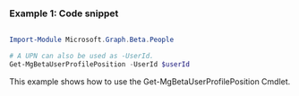 ### Example 1: Code snippet

```powershell

Import-Module Microsoft.Graph.Beta.People

# A UPN can also be used as -UserId.
Get-MgBetaUserProfilePosition -UserId $userId

```
This example shows how to use the Get-MgBetaUserProfilePosition Cmdlet.


